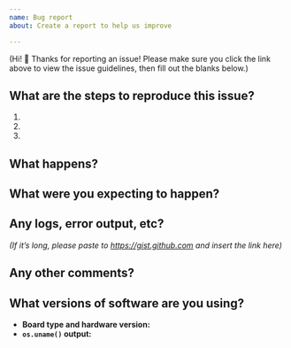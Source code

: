 ```yaml
---
name: Bug report
about: Create a report to help us improve

---
```


(Hi! 👋  Thanks for reporting an issue! Please make sure you click the link above to view the issue guidelines, then fill out the blanks below.)

## What are the steps to reproduce this issue?
1.
2.
3.

## What happens?


## What were you expecting to happen?


## Any logs, error output, etc?
*(If it’s long, please paste to https://gist.github.com and insert the link here)*


## Any other comments?


## What versions of software are you using?
- **Board type and hardware version:**
- **`os.uname()` output:**
